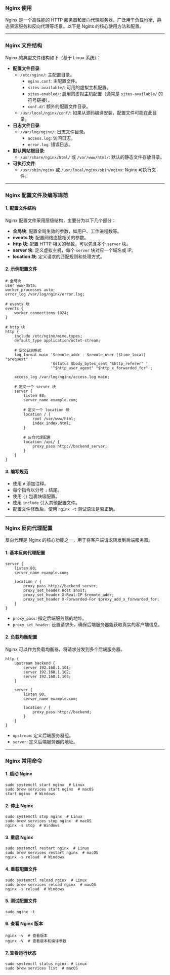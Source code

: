 ### Nginx 使用

Nginx 是一个高性能的 HTTP 服务器和反向代理服务器，广泛用于负载均衡、静态资源服务和反向代理等场景。以下是 Nginx 的核心使用方法和配置。

------

### Nginx 文件结构

Nginx 的典型文件结构如下（基于 Linux 系统）：

- **配置文件目录**:
  - `/etc/nginx/`: 主配置目录。
    - `nginx.conf`: 主配置文件。
    - `sites-available/`: 可用的虚拟主机配置。
    - `sites-enabled/`: 启用的虚拟主机配置（通常是 `sites-available/` 的符号链接）。
    - `conf.d/`: 额外的配置文件目录。
  - `/usr/local/nginx/conf/`: 如果从源码编译安装，配置文件可能在此目录。
- **日志文件目录**:
  - `/var/log/nginx/`: 日志文件目录。
    - `access.log`: 访问日志。
    - `error.log`: 错误日志。
- **默认网站根目录**:
  - `/usr/share/nginx/html/` 或 `/var/www/html/`: 默认的静态文件存放目录。
- **可执行文件**:
  - `/usr/sbin/nginx` 或 `/usr/local/nginx/sbin/nginx`: Nginx 可执行文件。

------

### Nginx 配置文件及编写规范

#### 1. 配置文件结构

Nginx 配置文件采用层级结构，主要分为以下几个部分：

- **全局块**: 配置全局生效的参数，如用户、工作进程数等。
- **events 块**: 配置网络连接相关的参数。
- **http 块**: 配置 HTTP 相关的参数，可以包含多个 `server` 块。
- **server 块**: 定义虚拟主机，每个 `server` 块对应一个域名或 IP。
- **location 块**: 定义请求的匹配规则和处理方式。

#### 2. 示例配置文件

```
# 全局块
user www-data;
worker_processes auto;
error_log /var/log/nginx/error.log;

# events 块
events {
    worker_connections 1024;
}

# http 块
http {
    include /etc/nginx/mime.types;
    default_type application/octet-stream;

    # 定义日志格式
    log_format main '$remote_addr - $remote_user [$time_local] "$request" '
                    '$status $body_bytes_sent "$http_referer" '
                    '"$http_user_agent" "$http_x_forwarded_for"';

    access_log /var/log/nginx/access.log main;

    # 定义一个 server 块
    server {
        listen 80;
        server_name example.com;

        # 定义一个 location 块
        location / {
            root /var/www/html;
            index index.html;
        }

        # 反向代理配置
        location /api/ {
            proxy_pass http://backend_server;
        }
    }
}
```

#### 3. 编写规范

- 使用 `#` 添加注释。
- 每个指令以分号 `;` 结尾。
- 使用 `{}` 包裹块级配置。
- 使用 `include` 引入其他配置文件。
- 配置文件修改后，使用 `nginx -t` 测试语法是否正确。

------

### Nginx 反向代理配置

反向代理是 Nginx 的核心功能之一，用于将客户端请求转发到后端服务器。

#### 1. 基本反向代理配置

```
server {
    listen 80;
    server_name example.com;

    location / {
        proxy_pass http://backend_server;
        proxy_set_header Host $host;
        proxy_set_header X-Real-IP $remote_addr;
        proxy_set_header X-Forwarded-For $proxy_add_x_forwarded_for;
    }
}
```

- `proxy_pass`: 指定后端服务器的地址。
- `proxy_set_header`: 设置请求头，确保后端服务器能获取真实的客户端信息。

#### 2. 负载均衡配置

Nginx 可以作为负载均衡器，将请求分发到多个后端服务器。

```
http {
    upstream backend {
        server 192.168.1.101;
        server 192.168.1.102;
        server 192.168.1.103;
    }

    server {
        listen 80;
        server_name example.com;

        location / {
            proxy_pass http://backend;
        }
    }
}
```

- `upstream`: 定义后端服务器组。
- `server`: 定义后端服务器的地址。

------

### Nginx 常用命令

#### 1. 启动 Nginx

```
sudo systemctl start nginx  # Linux
sudo brew services start nginx  # macOS
start nginx  # Windows
```

#### 2. 停止 Nginx

```
sudo systemctl stop nginx  # Linux
sudo brew services stop nginx  # macOS
nginx -s stop  # Windows
```

#### 3. 重启 Nginx

```
sudo systemctl restart nginx  # Linux
sudo brew services restart nginx  # macOS
nginx -s reload  # Windows
```

#### 4. 重载配置文件

```
sudo systemctl reload nginx  # Linux
sudo brew services reload nginx  # macOS
nginx -s reload  # Windows
```

#### 5. 测试配置文件

```
sudo nginx -t
```

#### 6. 查看 Nginx 版本

```
nginx -v  # 查看版本
nginx -V  # 查看版本和编译参数
```

#### 7. 查看运行状态

```
sudo systemctl status nginx  # Linux
sudo brew services list  # macOS
```